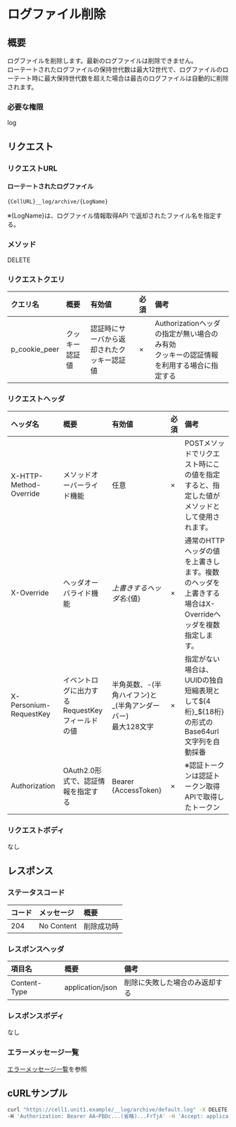 # ログファイル削除
## 概要
ログファイルを削除します。最新のログファイルは削除できません。  
ローテートされたログファイルの保持世代数は最大12世代で、ログファイルのローテート時に最大保持世代数を超えた場合は最古のログファイルは自動的に削除されます。

### 必要な権限
log

## リクエスト
### リクエストURL
#### ローテートされたログファイル
```
{CellURL}__log/archive/{LogName}
```
※{LogName}は、ログファイル情報取得API で返却されたファイル名を指定する。

### メソッド
DELETE

### リクエストクエリ

|クエリ名|概要|有効値|必須|備考|
|:--|:--|:--|:--|:--|
|p_cookie_peer|クッキー認証値|認証時にサーバから返却されたクッキー認証値|×|Authorizationヘッダの指定が無い場合のみ有効<br>クッキーの認証情報を利用する場合に指定する|

### リクエストヘッダ

|ヘッダ名|概要|有効値|必須|備考|
|:--|:--|:--|:--|:--|
|X-HTTP-Method-Override|メソッドオーバーライド機能|任意|×|POSTメソッドでリクエスト時にこの値を指定すると、指定した値がメソッドとして使用されます。|
|X-Override|ヘッダオーバライド機能|${上書きするヘッダ名}:${値}|×|通常のHTTPヘッダの値を上書きします。複数のヘッダを上書きする場合はX-Overrideヘッダを複数指定します。|
|X-Personium-RequestKey|イベントログに出力するRequestKeyフィールドの値|半角英数、-(半角ハイフン)と_(半角アンダーバー)<br>最大128文字|×|指定がない場合は、UUIDの独自短縮表現として${4桁}_${18桁}の形式のBase64url文字列を自動採番|
|Authorization|OAuth2.0形式で、認証情報を指定する|Bearer {AccessToken}|×|※認証トークンは認証トークン取得APIで取得したトークン|

### リクエストボディ
なし


## レスポンス
### ステータスコード

|コード|メッセージ|概要|
|:--|:--|:--|
|204|No Content|削除成功時|
### レスポンスヘッダ

|項目名|概要|備考|
|:--|:--|:--|
|Content-Type|application/json|削除に失敗した場合のみ返却する|
### レスポンスボディ
なし

### エラーメッセージ一覧
[エラーメッセージ一覧](004_Error_Messages.md)を参照


## cURLサンプル

```sh
curl "https://cell1.unit1.example/__log/archive/default.log" -X DELETE -i \
-H 'Authorization: Bearer AA~PBDc...(省略)...FrTjA' -H 'Accept: application/json'
```

